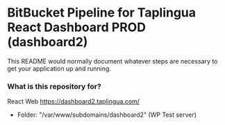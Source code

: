 # BitBucket Pipeline for Taplingua React Dashboard PROD (dashboard2) #

This README would normally document whatever steps are necessary to get your application up and running.

### What is this repository for?  ###

React Web https://dashboard2.taplingua.com/

* Folder: "/var/www/subdomains/dashboard2"   (WP Test server)
